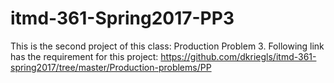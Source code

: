 # itmd-361-Spring2017-PP3
This is the second project of this class: Production Problem 3.
Following link has the requirement for this project:
https://github.com/dkriegls/itmd-361-spring2017/tree/master/Production-problems/PP
